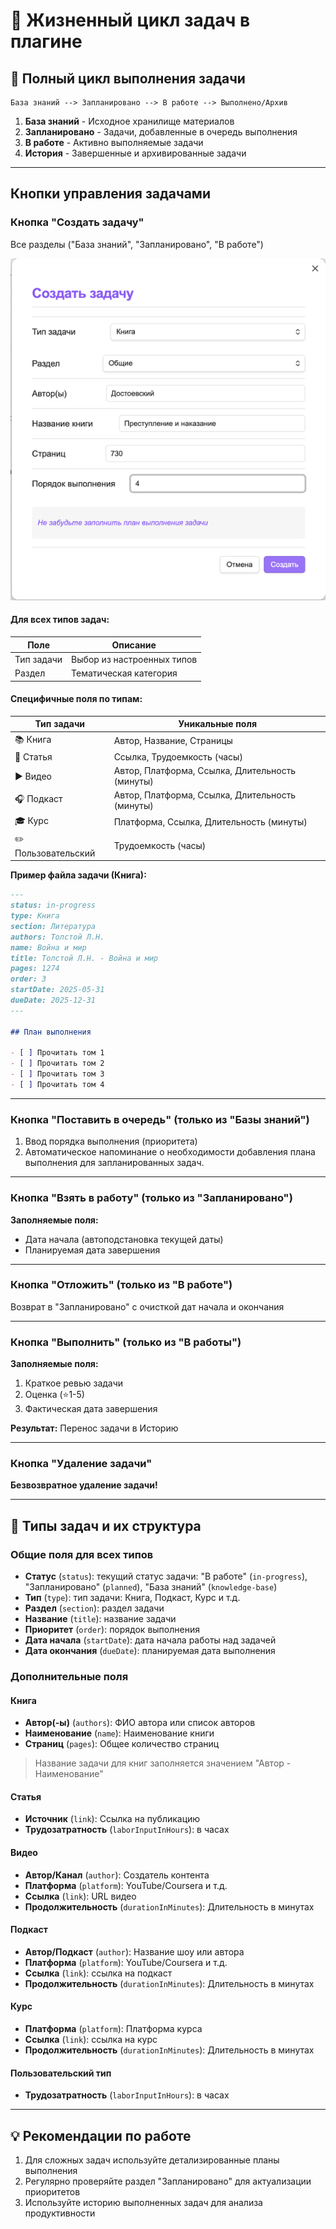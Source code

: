 # 📌 Жизненный цикл задач в плагине

## 🔄 Полный цикл выполнения задачи

```
База знаний --> Запланировано --> В работе --> Выполнено/Архив
```

1. **База знаний** - Исходное хранилище материалов
2. **Запланировано** - Задачи, добавленные в очередь выполнения
3. **В работе** - Активно выполняемые задачи
4. **История** - Завершенные и архивированные задачи

---

## Кнопки управления задачами

### Кнопка "Создать задачу"

Все разделы ("База знаний", "Запланировано", "В работе")

![Создать задачу из Запланировано](images/createTaskPlanned.png)

#### Для всех типов задач:

| Поле       | Описание                   |
|------------|----------------------------|
| Тип задачи | Выбор из настроенных типов |
| Раздел     | Тематическая категория     |

#### Специфичные поля по типам:

| Тип задачи          | Уникальные поля                                 |
|---------------------|-------------------------------------------------|
| 📚 Книга            | Автор, Название, Страницы                       |
| 📄 Статья           | Ссылка, Трудоемкость (часы)                     |
| ▶ Видео             | Автор, Платформа, Ссылка, Длительность (минуты) |
| 🎧 Подкаст          | Автор, Платформа, Ссылка, Длительность (минуты) |
| 🎓 Курс             | Платформа, Ссылка, Длительность (минуты)        |
| ✏️ Пользовательский | Трудоемкость (часы)                             |

**Пример файла задачи (Книга):**

````markdown
---
status: in-progress
type: Книга
section: Литература
authors: Толстой Л.Н.
name: Война и мир
title: Толстой Л.Н. - Война и мир
pages: 1274
order: 3
startDate: 2025-05-31
dueDate: 2025-12-31
---

## План выполнения

- [ ] Прочитать том 1
- [ ] Прочитать том 2
- [ ] Прочитать том 3
- [ ] Прочитать том 4
````

---

### Кнопка "Поставить в очередь" (только из "Базы знаний")

1. Ввод порядка выполнения (приоритета)
2. Автоматическое напоминание о необходимости добавления плана выполнения для запланированных задач.

---

### Кнопка "Взять в работу" (только из "Запланировано")

**Заполняемые поля:**

- Дата начала (автоподстановка текущей даты)
- Планируемая дата завершения

---

### Кнопка "Отложить" (только из "В работе")

Возврат в "Запланировано" с очисткой дат начала и окончания

---

### Кнопка "Выполнить" (только из "В работы")

**Заполняемые поля:**

1. Краткое ревью задачи
2. Оценка (⭐️1-5)
3. Фактическая дата завершения

**Результат:** Перенос задачи в Историю

---

### Кнопка "Удаление задачи"

**Безвозвратное удаление задачи!**  

---

## 📂 Типы задач и их структура

### Общие поля для всех типов

- **Статус** (`status`): текущий статус задачи: "В работе" (`in-progress`), "Запланировано" (`planned`), "База знаний" (`knowledge-base`)
- **Тип** (`type`): тип задачи: Книга, Подкаст, Курс и т.д.
- **Раздел** (`section`): раздел задачи
- **Название** (`title`): название задачи
- **Приоритет** (`order`): порядок выполнения
- **Дата начала** (`startDate`): дата начала работы над задачей
- **Дата окончания** (`dueDate`): планируемая дата выполнения

### Дополнительные поля

#### Книга

- **Автор(-ы)** (`authors`): ФИО автора или список авторов
- **Наименование** (`name`): Наименование книги
- **Страниц** (`pages`): Общее количество страниц

> Название задачи для книг заполняется значением "Автор - Наименование"

#### Статья

- **Источник** (`link`): Ссылка на публикацию
- **Трудозатратность** (`laborInputInHours`): в часах

#### Видео

- **Автор/Канал** (`author`): Создатель контента
- **Платформа** (`platform`): YouTube/Coursera и т.д.
- **Ссылка** (`link`): URL видео
- **Продолжительность** (`durationInMinutes`): Длительность в минутах

#### Подкаст

- **Автор/Подкаст** (`author`): Название шоу или автора
- **Платформа** (`platform`): YouTube/Coursera и т.д.
- **Ссылка** (`link`): ссылка на подкаст
- **Продолжительность** (`durationInMinutes`): Длительность в минутах

#### Курс

- **Платформа** (`platform`): Платформа курса
- **Ссылка** (`link`): ссылка на курс
- **Продолжительность** (`durationInMinutes`): Длительность в минутах

#### Пользовательский тип

- **Трудозатратность** (`laborInputInHours`): в часах

---

## 💡 Рекомендации по работе

1. Для сложных задач используйте детализированные планы выполнения
2. Регулярно проверяйте раздел "Запланировано" для актуализации приоритетов
3. Используйте историю выполненных задач для анализа продуктивности
